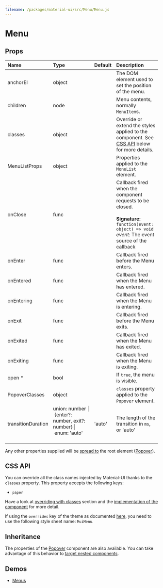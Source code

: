```yaml
---
filename: /packages/material-ui/src/Menu/Menu.js
---
```


<!--- This documentation is automatically generated, do not try to edit it. -->

# Menu



## Props

| Name | Type | Default | Description |
|:-----|:-----|:--------|:------------|
| <span class="prop-name">anchorEl</span> | <span class="prop-type">object |  | The DOM element used to set the position of the menu. |
| <span class="prop-name">children</span> | <span class="prop-type">node |  | Menu contents, normally `MenuItem`s. |
| <span class="prop-name">classes</span> | <span class="prop-type">object |  | Override or extend the styles applied to the component. See [CSS API](#css-api) below for more details. |
| <span class="prop-name">MenuListProps</span> | <span class="prop-type">object |  | Properties applied to the `MenuList` element. |
| <span class="prop-name">onClose</span> | <span class="prop-type">func |  | Callback fired when the component requests to be closed.<br><br>**Signature:**<br>`function(event: object) => void`<br>*event:* The event source of the callback |
| <span class="prop-name">onEnter</span> | <span class="prop-type">func |  | Callback fired before the Menu enters. |
| <span class="prop-name">onEntered</span> | <span class="prop-type">func |  | Callback fired when the Menu has entered. |
| <span class="prop-name">onEntering</span> | <span class="prop-type">func |  | Callback fired when the Menu is entering. |
| <span class="prop-name">onExit</span> | <span class="prop-type">func |  | Callback fired before the Menu exits. |
| <span class="prop-name">onExited</span> | <span class="prop-type">func |  | Callback fired when the Menu has exited. |
| <span class="prop-name">onExiting</span> | <span class="prop-type">func |  | Callback fired when the Menu is exiting. |
| <span class="prop-name required">open *</span> | <span class="prop-type">bool |  | If `true`, the menu is visible. |
| <span class="prop-name">PopoverClasses</span> | <span class="prop-type">object |  | `classes` property applied to the `Popover` element. |
| <span class="prop-name">transitionDuration</span> | <span class="prop-type">union:&nbsp;number&nbsp;&#124;<br>&nbsp;{enter?: number, exit?: number}&nbsp;&#124;<br>&nbsp;enum:&nbsp;'auto'<br><br> | <span class="prop-default">'auto'</span> | The length of the transition in `ms`, or 'auto' |

Any other properties supplied will be [spread to](#inheritance) the root element ([Popover](/api/popover)).

## CSS API

You can override all the class names injected by Material-UI thanks to the `classes` property.
This property accepts the following keys:
- `paper`

Have a look at [overriding with classes](/customization/overrides#overriding-with-classes) section
and the [implementation of the component](https://github.com/mui-org/material-ui/tree/master/packages/material-ui/src/Menu/Menu.js)
for more detail.

If using the `overrides` key of the theme as documented
[here](/customization/themes#customizing-all-instances-of-a-component-type),
you need to use the following style sheet name: `MuiMenu`.

## Inheritance

The properties of the [Popover](/api/popover) component are also available.
You can take advantage of this behavior to [target nested components](/guides/api#spread).

## Demos

- [Menus](/demos/menus)

